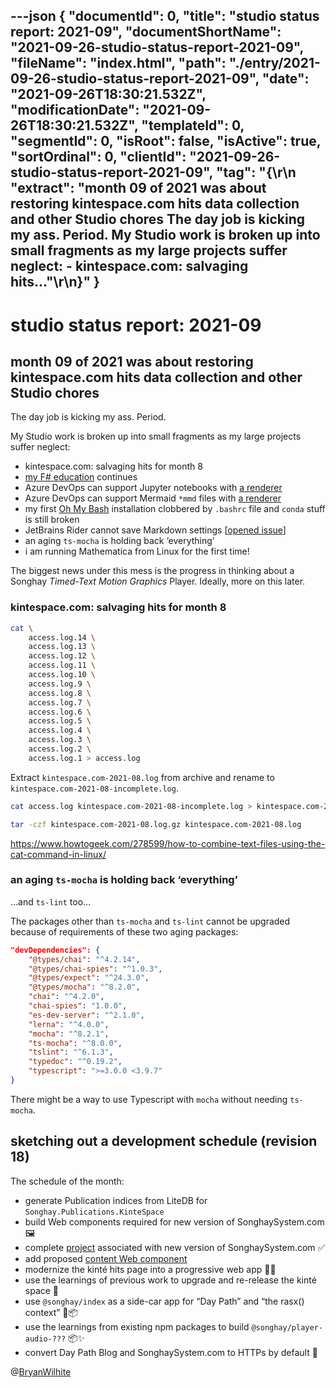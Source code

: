 ---json
{
  "documentId": 0,
  "title": "studio status report: 2021-09",
  "documentShortName": "2021-09-26-studio-status-report-2021-09",
  "fileName": "index.html",
  "path": "./entry/2021-09-26-studio-status-report-2021-09",
  "date": "2021-09-26T18:30:21.532Z",
  "modificationDate": "2021-09-26T18:30:21.532Z",
  "templateId": 0,
  "segmentId": 0,
  "isRoot": false,
  "isActive": true,
  "sortOrdinal": 0,
  "clientId": "2021-09-26-studio-status-report-2021-09",
  "tag": "{\r\n  \"extract\": \"month 09 of 2021 was about restoring kintespace.com hits data collection and other Studio chores The day job is kicking my ass. Period. My Studio work is broken up into small fragments as my large projects suffer neglect: - kintespace.com: salvaging hits…\"\r\n}"
}
---

# studio status report: 2021-09

## month 09 of 2021 was about restoring kintespace.com hits data collection and other Studio chores

The day job is kicking my ass. Period.

My Studio work is broken up into small fragments as my large projects suffer neglect:

- kintespace.com: salvaging hits for month 8
- [my F# education](https://github.com/BryanWilhite/jupyter-central/tree/master/get-programming-with-f-sharp) continues
- Azure DevOps can support Jupyter notebooks with [a renderer](https://marketplace.visualstudio.com/items?itemName=ms-air-aiagility.ipynb-renderer)
- Azure DevOps can support Mermaid `*mmd` files with [a renderer](https://marketplace.visualstudio.com/items?itemName=xinyi-joffre.mermaid-renderer)
- my first [Oh My Bash](https://github.com/ohmybash/oh-my-bash) installation clobbered by `.bashrc` file and `conda` stuff is still broken
- JetBrains Rider cannot save Markdown settings [[opened issue](https://youtrack.jetbrains.com/issue/RIDER-67953?clearDraft=true&description=Version:%20RD-212.4746.113Timezone:%20America%2FLos_AngelesEvaluation:%20falseEnvironment:%20RD-212.4746.113,%20JRE%2011.0.11%209-b1504.13x64%20JetBrains%20s.r.o.,%20OS%20Linux(amd64)%20v5.11.0-34-generic,%20screens%202400.0x1350.0.NET%205.0.7&c=Affected%20versions%202021.2%20(212.4746.113))]
- an aging `ts-mocha` is holding back ‘everything’
- i am running Mathematica from Linux for the first time!

The biggest news under this mess is the progress in thinking about a Songhay _Timed-Text Motion Graphics_ Player. Ideally, more on this later.

### kintespace.com: salvaging hits for month 8

```bash
cat \
    access.log.14 \
    access.log.13 \
    access.log.12 \
    access.log.11 \
    access.log.10 \
    access.log.9 \
    access.log.8 \
    access.log.7 \
    access.log.6 \
    access.log.5 \
    access.log.4 \
    access.log.3 \
    access.log.2 \
    access.log.1 > access.log
```

Extract `kintespace.com-2021-08.log` from archive and rename to `kintespace.com-2021-08-incomplete.log`.

```bash
cat access.log kintespace.com-2021-08-incomplete.log > kintespace.com-2021-08.log
```

```bash
tar -czf kintespace.com-2021-08.log.gz kintespace.com-2021-08.log
```

<https://www.howtogeek.com/278599/how-to-combine-text-files-using-the-cat-command-in-linux/>

### an aging `ts-mocha` is holding back ‘everything’

…and `ts-lint` too…

The packages other than `ts-mocha` and `ts-lint` cannot be upgraded because of requirements of these two aging packages:

```json
"devDependencies": {
    "@types/chai": "^4.2.14",
    "@types/chai-spies": "^1.0.3",
    "@types/expect": "^24.3.0",
    "@types/mocha": "^8.2.0",
    "chai": "^4.2.0",
    "chai-spies": "1.0.0",
    "es-dev-server": "^2.1.0",
    "lerna": "^4.0.0",
    "mocha": "^8.2.1",
    "ts-mocha": "^8.0.0",
    "tslint": "^6.1.3",
    "typedoc": "^0.19.2",
    "typescript": ">=3.0.0 <3.9.7"
}
```

There might be a way to use Typescript with `mocha` without needing `ts-mocha`.

## 

## sketching out a development schedule (revision 18)

The schedule of the month:

- generate Publication indices from LiteDB for `Songhay.Publications.KinteSpace`
- build Web components required for new version of SonghaySystem.com 🖼
- complete [project](https://github.com/BryanWilhite/songhay-dashboard/projects/1) associated with new version of SonghaySystem.com ✅
- add proposed [content Web component](https://github.com/BryanWilhite/songhay-web-components/issues/10)
- modernize the kinté hits page into a progressive web app 💄✨
- use the learnings of previous work to upgrade and re-release the kinté space 🚀
- use `@songhay/index` as a side-car app for “Day Path” and “the rasx() context” 🚛📦
- use the learnings from existing npm packages to build `@songhay/player-audio-???` 📦✨
- convert Day Path Blog and SonghaySystem.com to HTTPs by default 🔐

@[BryanWilhite](https://twitter.com/BryanWilhite)
